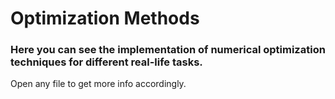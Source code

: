 # Optimization Methods
### Here you can see the implementation of numerical optimization techniques for different real-life tasks.

Open any file to get more info accordingly.
